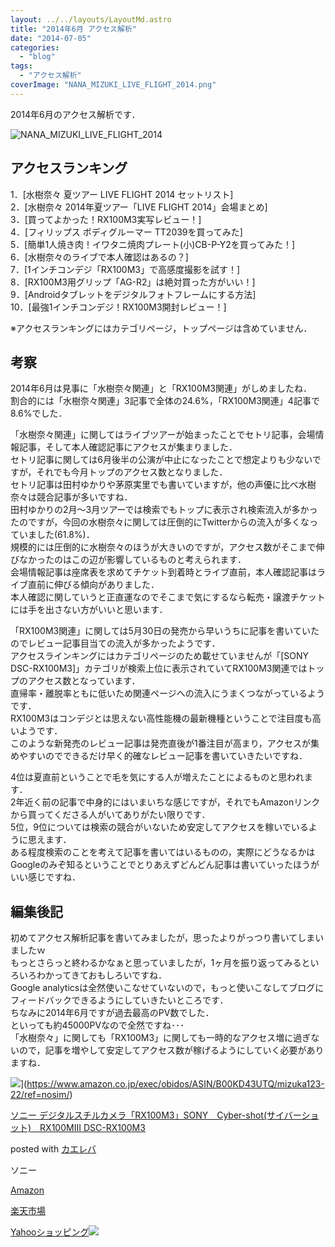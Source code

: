 ```yaml
---
layout: ../../layouts/LayoutMd.astro
title: "2014年6月 アクセス解析"
date: "2014-07-05"
categories: 
  - "blog"
tags: 
  - "アクセス解析"
coverImage: "NANA_MIZUKI_LIVE_FLIGHT_2014.png"
---
```


2014年6月のアクセス解析です．

![NANA_MIZUKI_LIVE_FLIGHT_2014](/archive/images/NANA_MIZUKI_LIVE_FLIGHT_2014.png "NANA_MIZUKI_LIVE_FLIGHT_2014")

## アクセスランキング

1．[水樹奈々 夏ツアー LIVE FLIGHT 2014 セットリスト]  
2．[水樹奈々 2014年夏ツアー「LIVE FLIGHT 2014」会場まとめ]  
3．[買ってよかった！RX100M3実写レビュー！]  
4．[フィリップス ボディグルーマー TT2039を買ってみた]  
5．[簡単1人焼き肉！イワタニ焼肉プレート(小)CB-P-Y2を買ってみた！]  
6．[水樹奈々のライブで本人確認はあるの？]  
7．[1インチコンデジ「RX100M3」で高感度撮影を試す！]  
8．[RX100M3用グリップ「AG-R2」は絶対買った方がいい！]  
9．[Androidタブレットをデジタルフォトフレームにする方法]  
10．[最強1インチコンデジ！RX100M3開封レビュー！]

※アクセスランキングにはカテゴリページ，トップページは含めていません．

## 考察

2014年6月は見事に「水樹奈々関連」と「RX100M3関連」がしめましたね．  
割合的には「水樹奈々関連」3記事で全体の24.6%，「RX100M3関連」4記事で8.6%でした．

「水樹奈々関連」に関してはライブツアーが始まったことでセトリ記事，会場情報記事，そして本人確認記事にアクセスが集まりました．  
セトリ記事に関しては6月後半の公演が中止になったことで想定よりも少ないですが，それでも今月トップのアクセス数となりました．  
セトリ記事は田村ゆかりや茅原実里でも書いていますが，他の声優に比べ水樹奈々は競合記事が多いですね．  
田村ゆかりの2月～3月ツアーでは検索でもトップに表示され検索流入が多かったのですが，今回の水樹奈々に関しては圧倒的にTwitterからの流入が多くなっていました(61.8%)．  
規模的には圧倒的に水樹奈々のほうが大きいのですが，アクセス数がそこまで伸びなかったのはこの辺が影響しているものと考えられます．  
会場情報記事は座席表を求めてチケット到着時とライブ直前，本人確認記事はライブ直前に伸びる傾向がありました．  
本人確認に関していうと正直運なのでそこまで気にするなら転売・譲渡チケットには手を出さない方がいいと思います．

「RX100M3関連」に関しては5月30日の発売から早いうちに記事を書いていたのでレビュー記事目当ての流入が多かったようです．  
アクセスラインキングにはカテゴリページのため載せていませんが「[SONY DSC-RX100M3]」カテゴリが検索上位に表示されていてRX100M3関連ではトップのアクセス数となっています．  
直帰率・離脱率ともに低いため関連ページへの流入にうまくつながっているようです．  
RX100M3はコンデジとは思えない高性能機の最新機種ということで注目度も高いようです．  
このような新発売のレビュー記事は発売直後が1番注目が高まり，アクセスが集めやすいのでできるだけ早く的確なレビュー記事を書いていきたいですね．

4位は夏直前ということで毛を気にする人が増えたことによるものと思われます．  
2年近く前の記事で中身的にはいまいちな感じですが，それでもAmazonリンクから買ってくださる人がいてありがたい限りです．  
5位，9位については検索の競合がいないため安定してアクセスを稼いでいるように思えます．  
ある程度検索のことを考えて記事を書いてはいるものの，実際にどうなるかはGoogleのみぞ知るということでとりあえずどんどん記事は書いていったほうがいい感じですね．

## 編集後記

初めてアクセス解析記事を書いてみましたが，思ったよりがっつり書いてしまいましたｗ  
もっとさらっと終わるかなぁと思っていましたが，1ヶ月を振り返ってみるといろいろわかってきておもしろいですね．  
Google analyticsは全然使いこなせていないので，もっと使いこなしてブログにフィードバックできるようにしていきたいところです．  
ちなみに2014年6月ですが過去最高のPV数でした．  
といっても約45000PVなので全然ですね･･･  
「水樹奈々」に関しても「RX100M3」に関しても一時的なアクセス増に過ぎないので，記事を増やして安定してアクセス数が稼げるようにしていく必要がありますね．

![](/archive/images/31WS35Hj9oL._SL160_.jpg)](https://www.amazon.co.jp/exec/obidos/ASIN/B00KD43UTQ/mizuka123-22/ref=nosim/)

[ソニー デジタルスチルカメラ「RX100M3」SONY　Cyber-shot(サイバーショット)　RX100MIII DSC-RX100M3](https://www.amazon.co.jp/exec/obidos/ASIN/B00KD43UTQ/mizuka123-22/ref=nosim/)

posted with [カエレバ](http://kaereba.com)

ソニー

[Amazon](http://www.amazon.co.jp/gp/search?keywords=%83%5C%83j%81%5B%20%83f%83W%83%5E%83%8B%83X%83%60%83%8B%83J%83%81%83%89%81uRX100M3%81vSONY%81%40Cyber-shot%28%83T%83C%83o%81%5B%83V%83%87%83b%83g%29%81%40RX100MIII%20DSC-RX100M3&__mk_ja_JP=%83J%83%5E%83J%83i&tag=mizuka123-22 "アマゾン")

[楽天市場](http://hb.afl.rakuten.co.jp/hgc/032b53ee.4b34c5ee.0f4a541e.f440145e/?pc=http%3A%2F%2Fsearch.rakuten.co.jp%2Fsearch%2Fmall%2F%25E3%2582%25BD%25E3%2583%258B%25E3%2583%25BC%2520%25E3%2583%2587%25E3%2582%25B8%25E3%2582%25BF%25E3%2583%25AB%25E3%2582%25B9%25E3%2583%2581%25E3%2583%25AB%25E3%2582%25AB%25E3%2583%25A1%25E3%2583%25A9%25E3%2580%258CRX100M3%25E3%2580%258DSONY%25E3%2580%2580Cyber-shot%2528%25E3%2582%25B5%25E3%2582%25A4%25E3%2583%2590%25E3%2583%25BC%25E3%2582%25B7%25E3%2583%25A7%25E3%2583%2583%25E3%2583%2588%2529%25E3%2580%2580RX100MIII%2520DSC-RX100M3%2F-%2Ff.1-p.1-s.1-sf.0-st.A-v.2%3Fx%3D0%26scid%3Daf_ich_link_urltxt%26m%3Dhttp%3A%2F%2Fm.rakuten.co.jp%2F "楽天市場")

[Yahooショッピング![](//ad.jp.ap.valuecommerce.com/servlet/gifbanner?sid=3066752&pid=881990642)](//ck.jp.ap.valuecommerce.com/servlet/referral?sid=3066752&pid=881990642&vc_url=http%3A%2F%2Fshopping.search.yahoo.co.jp%2Fsearch%3FuIv%3Don%26ei%3DUTF-8%26tab_ex%3Dcommerce%26slider%3D0%26va%3D%25E3%2582%25BD%25E3%2583%258B%25E3%2583%25BC%2520%25E3%2583%2587%25E3%2582%25B8%25E3%2582%25BF%25E3%2583%25AB%25E3%2582%25B9%25E3%2583%2581%25E3%2583%25AB%25E3%2582%25AB%25E3%2583%25A1%25E3%2583%25A9%25E3%2580%258CRX100M3%25E3%2580%258DSONY%25E3%2580%2580Cyber-shot%2528%25E3%2582%25B5%25E3%2582%25A4%25E3%2583%2590%25E3%2583%25BC%25E3%2582%25B7%25E3%2583%25A7%25E3%2583%2583%25E3%2583%2588%2529%25E3%2580%2580RX100MIII%2520DSC-RX100M3 "Yahooショッピング")
